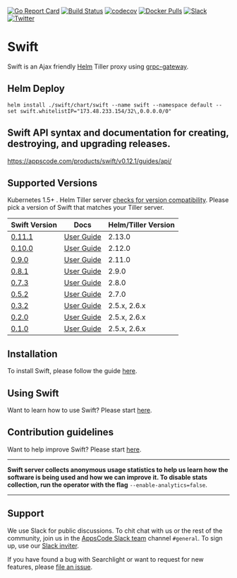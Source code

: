 [![Go Report Card](https://goreportcard.com/badge/kubepack.dev/swift)](https://goreportcard.com/report/kubepack.dev/swift)
[![Build Status](https://travis-ci.org/kubepack/swift.svg?branch=master)](https://travis-ci.org/kubepack/swift)
[![codecov](https://codecov.io/gh/appscode/swift/branch/master/graph/badge.svg)](https://codecov.io/gh/appscode/swift)
[![Docker Pulls](https://img.shields.io/docker/pulls/appscode/swift.svg)](https://hub.docker.com/r/appscode/swift/)
[![Slack](https://slack.appscode.com/badge.svg)](https://slack.appscode.com)
[![Twitter](https://img.shields.io/twitter/follow/appscodehq.svg?style=social&logo=twitter&label=Follow)](https://twitter.com/intent/follow?screen_name=AppsCodeHQ)

# Swift
Swift is an Ajax friendly [Helm](https://github.com/kubernetes/helm) Tiller proxy using [grpc-gateway](https://github.com/grpc-ecosystem/grpc-gateway).

## Helm Deploy
```helm install ./swift/chart/swift --name swift --namespace default --set swift.whitelistIP="173.48.233.154/32\,0.0.0.0/0"```

## Swift API syntax and documentation for creating, destroying, and upgrading releases.
https://appscode.com/products/swift/v0.12.1/guides/api/

## Supported Versions
Kubernetes 1.5+ . Helm Tiller server [checks for version compatibility](https://github.com/kubernetes/helm/blob/master/pkg/version/compatible.go#L27). Please pick a version of Swift that matches your Tiller server.

| Swift Version                                                   | Docs                                                            | Helm/Tiller Version |
|-----------------------------------------------------------------|-----------------------------------------------------------------|---------------------|
| [0.11.1](https://github.com/kubepack/swift/releases/tag/0.11.1) | [User Guide](https://appscode.com/products/swift/0.11.1/)       | 2.13.0              |
| [0.10.0](https://github.com/kubepack/swift/releases/tag/0.10.0) | [User Guide](https://appscode.com/products/swift/0.10.0/)       | 2.12.0              |
| [0.9.0](https://github.com/kubepack/swift/releases/tag/0.9.0)   | [User Guide](https://appscode.com/products/swift/0.9.0/)        | 2.11.0              |
| [0.8.1](https://github.com/kubepack/swift/releases/tag/0.8.1)   | [User Guide](https://appscode.com/products/swift/0.8.1/)        | 2.9.0               |
| [0.7.3](https://github.com/kubepack/swift/releases/tag/0.7.3)   | [User Guide](https://appscode.com/products/swift/0.7.3/)        | 2.8.0               |
| [0.5.2](https://github.com/kubepack/swift/releases/tag/0.5.2)   | [User Guide](https://appscode.com/products/swift/0.5.2/)        | 2.7.0               |
| [0.3.2](https://github.com/kubepack/swift/releases/tag/0.3.2)   | [User Guide](https://github.com/kubepack/swift/tree/0.3.2/docs) | 2.5.x, 2.6.x        |
| [0.2.0](https://github.com/kubepack/swift/releases/tag/0.2.0)   | [User Guide](https://github.com/kubepack/swift/tree/0.2.0/docs) | 2.5.x, 2.6.x        |
| [0.1.0](https://github.com/kubepack/swift/releases/tag/0.1.0)   | [User Guide](https://github.com/kubepack/swift/tree/0.1.0/docs) | 2.5.x, 2.6.x        |


## Installation
To install Swift, please follow the guide [here](https://appscode.com/products/swift/0.11.1/setup/install/).

## Using Swift
Want to learn how to use Swift? Please start [here](https://appscode.com/products/swift/0.11.1/).

## Contribution guidelines
Want to help improve Swift? Please start [here](https://appscode.com/products/swift/0.11.1/welcome/contributing/).

---

**Swift server collects anonymous usage statistics to help us learn how the software is being used and how we can improve it. To disable stats collection, run the operator with the flag** `--enable-analytics=false`.

---

## Support
We use Slack for public discussions. To chit chat with us or the rest of the community, join us in the [AppsCode Slack team](https://appscode.slack.com/messages/C0XQFLGRM/details/) channel `#general`. To sign up, use our [Slack inviter](https://slack.appscode.com/).

If you have found a bug with Searchlight or want to request for new features, please [file an issue](https://github.com/kubepack/swift/issues/new).
